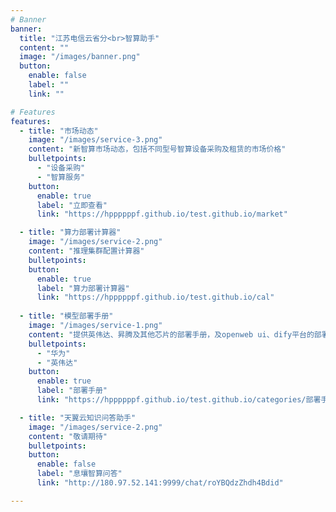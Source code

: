 ```yaml
---
# Banner
banner:
  title: "江苏电信云省分<br>智算助手"
  content: ""
  image: "/images/banner.png"
  button:
    enable: false
    label: ""
    link: ""

# Features
features:
  - title: "市场动态"
    image: "/images/service-3.png"
    content: "新智算市场动态，包括不同型号智算设备采购及租赁的市场价格"
    bulletpoints:
      - "设备采购"
      - "智算服务"
    button:
      enable: true
      label: "立即查看"
      link: "https://hppppppf.github.io/test.github.io/market"

  - title: "算力部署计算器"
    image: "/images/service-2.png"
    content: "推理集群配置计算器"
    bulletpoints:
    button:
      enable: true
      label: "算力部署计算器"
      link: "https://hppppppf.github.io/test.github.io/cal"
    
  - title: "模型部署手册"
    image: "/images/service-1.png"
    content: "提供英伟达、昇腾及其他芯片的部署手册，及openweb ui、dify平台的部署指导"
    bulletpoints:
      - "华为"
      - "英伟达"
    button:
      enable: true
      label: "部署手册"
      link: "https://hppppppf.github.io/test.github.io/categories/部署手册/"

  - title: "天翼云知识问答助手"
    image: "/images/service-2.png"
    content: "敬请期待"
    bulletpoints:
    button:
      enable: false
      label: "息壤智算问答"
      link: "http://180.97.52.141:9999/chat/roYBQdzZhdh4Bdid"

---
```

